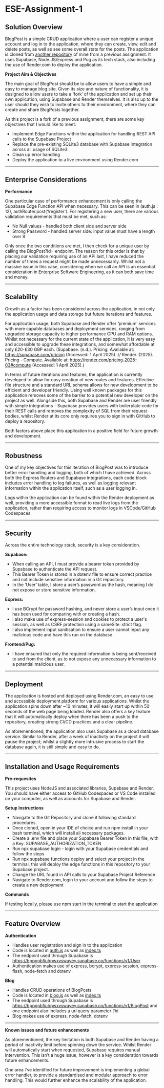 # ESE-Assignment-1

## Solution Overview

BlogPost is a simple CRUD application where a user can register a unique account and log in to the application, where they can create, view, edit and delete posts, as well as see some overall stats for the posts. The application is cloned from [another repository](https://github.com/sa-muelj/SQA-Assignment-1) of mine from a previous assignment. It uses Supabase, Node.JS/Express and Pug as its tech stack, also including the use of Render.com to deploy the application.

**Project Aim & Objectives**

The main goal of BlogPost should be to allow users to have a simple and easy to manage blog site. Given its size and nature of functionality, it is designed to allow users to take a ‘fork’ of the application and set up their own application, using Supabase and Render themselves. It is also up to the user should they wish to invite others to their environment, where they can create and share BlogPosts together.

As this project is a fork of a previous assignment, there are some key objectives that I would like to meet:

- Implement Edge Functions within the application for handling REST API calls to the Supabase Project
- Replace the pre-existing SQLite3 database with Supabase integration across all usage of SQLite3
- Clean up error handling
- Deploy the application to a live environment using Render.com

---

## Enterprise Considerations

**Performance**

One particular case of performance enhancement is only calling the Supabase Edge Function API when necessary. This can be seen in (auth.js : 12), authRouter.post(‘/register’).
For registering a new user, there are various validation requirements that must be met, such as:

- No Null values - handled both client side and server side
- Strong Password - handled server side: input value must have a length over 8

Only once the two conditions are met, I then check for a unique user by calling the BlogPost?id= endpoint. The reason for this order is that by placing our validation requiring use of an API last, I have reduced the number of times a request might be made unnecessarily. Whilst not a massive issue in this case, considering when we call an API is an essential consideration in Enterprise Software Engineering, as it can both save time and money.

---

## Scalability

Growth as a factor has been considered across the application, in not only the application usage and data storage but future iterations and features.

For application usage, both Supabase and Render offer ‘premium’ services with more capable databases and deployment services, ranging from upgraded storage capacity to higher performance CPU and RAM options. Whilst not necessary for the current state of the application, it is very easy and accessible to upgrade these integrations, and somewhat affordable at only £20-£30 GBP each. (Supabase. (n.d.). Pricing. Available at: https://supabase.com/pricing (Accessed: 1 April 2025). // Render. (2025). Pricing - Compute. Available at: https://render.com/pricing-2025-03#compute (Accessed: 1 April 2025).)

In terms of future iterations and features, the application is currently developed to allow for easy creation of new routes and features. Effective file structure and a standard URL schema allows for new development to be efficient and developer friendly. Using well known packages for this application removes some of the barrier to a potential new developer on the project as well. Alongside this, both Supabase and Render are user friendly with simple integrations - Supabase provides users with boilerplate code for their REST calls and removes the complexity of SQL from their request bodies, whilst Render at its core only requires you to sign in with GitHub to deploy a repository.

Both factors above place this application in a positive field for future growth and development.

---

## Robustness

One of my key objectives for this iteration of BlogPost was to introduce better error handling and logging, both of which I have achieved. Across both the Express Routers and Supabase integrations, each code block includes error handling to log failures, as well as logging relevant information within the application itself, such as a user logging in.

Logs within the application can be found within the Render deployment as well, providing a more accessible format to read live logs from the application, rather than requiring access to monitor logs in VSCode/GitHub Codespaces.

---

## Security

Across the entire technology stack, security is a key consideration.

**Supabase:**

- When calling an API, I must provide a bearer token provided by Supabase to authenticate the API request.
- This Bearer Token is stored in a dotenv file to ensure correct practice and not include sensitive information in a Git repository.
- In the ‘User’ table, I store a user’s password as the hash, meaning I do not expose or store sensitive information.

**Express:**

- I use BCrypt for password hashing, and never store a user’s input once it has been used for comparing with or creating a hash.
- I also make use of express-session and cookies to protect a user's session, as well as CSRF protection using a sameSite: strict flag.
- I also implement input sanitisation to ensure a user cannot input any malicious code and have this run on the database.

**Frontend/Pug:**

- I have ensured that only the required information is being sent/received to and from the client, as to not expose any unnecessary information to a potential malicious user.

---

## Deployment

The application is hosted and deployed using Render.com, an easy to use and accessible deployment platform for various applications. Whilst the application spins down after ~10 minutes, it will easily start up within 50 seconds of the web page being loaded. Render also offers a key feature that it will automatically deploy when there has been a push to the repository, creating strong CI/CD practices and a clear pipeline.

As aforementioned, the application also uses Supabase as a cloud database service. Similar to Render, after a week of inactivity on the project it will pause the project; whilst a slightly more intrusive process to start the database again, it is still simple and easy to do.

---

## Installation and Usage Requirements

**Pre-requesites**

This project uses NodeJS and associated libraries, Supabase and Render. You should have either access to GitHub Codespaces or VS Code installed on your computer, as well as accounts for Supabase and Render.

**Setup Instructions**

- Navigate to the Git Repository and clone it following standard procedures. 
- Once cloned, open in your IDE of choice and run npm install in your bash terminal, which will install all necessary packages.
- Create a .env file and place your Supabase Bearer Token in this file, with a Key: SUPABASE_AUTHORIZATION_TOKEN
- Run npx supabase login - login with your Supabase credentials and follow the steps
- Run npx supabase functions deploy and select your project in the terminal, this will deploy the edge functions in this repository to your Supabase project.
- Change the URL found in API calls to your Supabase Project Reference
- Navigate to Render.com, login to your account and follow the steps to create a new deployment

**Commands**

If testing locally, please use npm start in the terminal to start the application

---

## Feature Overview

**Authentication**

- Handles user registration and sign in to the application
- Code is located in [auth.js](https://github.com/sa-muelj/ESE-Assignment-1/blob/main/routes/auth.js) as well as [index.ts](https://github.com/sa-muelj/ESE-Assignment-1/blob/main/supabase/functions/User/index.ts)
- The endpoint used through Supabase is https://bppgpbfiuhpwxvswayey.supabase.co/functions/v1/User
- Authentication makes use of express, bcrypt, express-session, express-flash, node-fetch and dotenv

**Blog**

- Handles CRUD operations of BlogPosts
- Code is located in [blog.js](https://github.com/sa-muelj/ESE-Assignment-1/blob/main/routes/blog.js) as well as [index.ts](https://github.com/sa-muelj/ESE-Assignment-1/blob/main/supabase/functions/BlogPost/index.ts)
- The endpoint used through Supabase is https://bppgpbfiuhpwxvswayey.supabase.co/functions/v1/BlogPost and one endpoint also includes a url query parameter ?id
- Blog makes use of express, node-fetch, dotenv

---

**Known issues and future enhancements**

As aforementioned, the key limitation is both Supabase and Render having a period of inactivity limit before spinning down the service. Whilst Render will automatically start when requested, Supabase requires manual intervention. This isn’t a huge issue, however is a key consideration towards future enhancements.

One area I’ve identified for future improvement is implementing a global error handler, to provide a standardised and modular approach to error handling. This would further enhance the scalability of the application.



